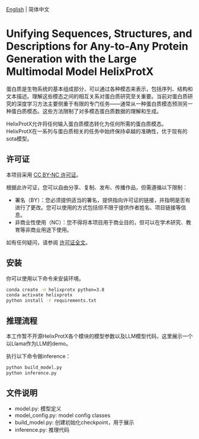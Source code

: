 [English](README.md) | 简体中文
# Unifying Sequences, Structures, and Descriptions for Any-to-Any Protein Generation with the Large Multimodal Model HelixProtX


蛋白质是生物系统的基本组成部分，可以通过各种模态来表示，包括序列、结构和文本描述。理解这些模态之间的相互关系对蛋白质研究至关重要。当前对蛋白质研究的深度学习方法主要侧重于有限的专门任务——通常从一种蛋白质模态预测另一种蛋白质模态。这些方法限制了对多模态蛋白质数据的理解和生成。

HelixProtX允许将任何输入蛋白质模态转化为任何所需的蛋白质模态。
HelixProtX在一系列与蛋白质相关的任务中始终保持卓越的准确性，优于现有的sota模型。




## 许可证

本项目采用 [CC BY-NC 许可证](https://creativecommons.org/licenses/by-nc/4.0/)。

根据此许可证，您可以自由分享、复制、发布、传播作品，但需遵循以下限制：

- 署名（BY）：您必须提供适当的署名，提供指向许可证的链接，并指明是否有进行了更改。您可以使用的方式包括但不限于提供作者姓名、项目链接等信息。
- 非商业性使用（NC）：您不得将本项目用于商业目的，但可以在学术研究、教育等非商业用途下使用。

如有任何疑问，请参阅 [许可证全文](https://creativecommons.org/licenses/by-nc/4.0/legalcode)。



## 安装
你可以使用以下命令来安装环境。
```bash
conda create -n helixprotx python=3.8
conda activate helixprotx
python install -r requirements.txt
```


## 推理流程
本工作暂不开源HelixProtX各个模块的模型参数以及LLM模型代码，这里展示一个以Llama作为LLM的demo。

执行以下命令做inference：
```bash
python build_model.py
python inference.py 
```

## 文件说明
- model.py: 模型定义
- model_config.py: model config classes
- build_model.py: 创建初始化checkpoint，用于展示
- inference.py: 推理代码

